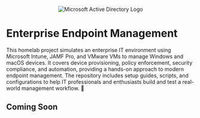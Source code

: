 <p align="center">
<img src="https://i.imgur.com/pU5A58S.png" alt="Microsoft Active Directory Logo"/>
</p>

<h1>Enterprise Endpoint Management</h1>
This homelab project simulates an enterprise IT environment using Microsoft Intune, JAMF Pro, and VMware VMs to manage Windows and macOS devices. It covers device provisioning, policy enforcement, security compliance, and automation, providing a hands-on approach to modern endpoint management. The repository includes setup guides, scripts, and configurations to help IT professionals and enthusiasts build and test a real-world management workflow. 🚀 <br />

<h2>Coming Soon</h2>
